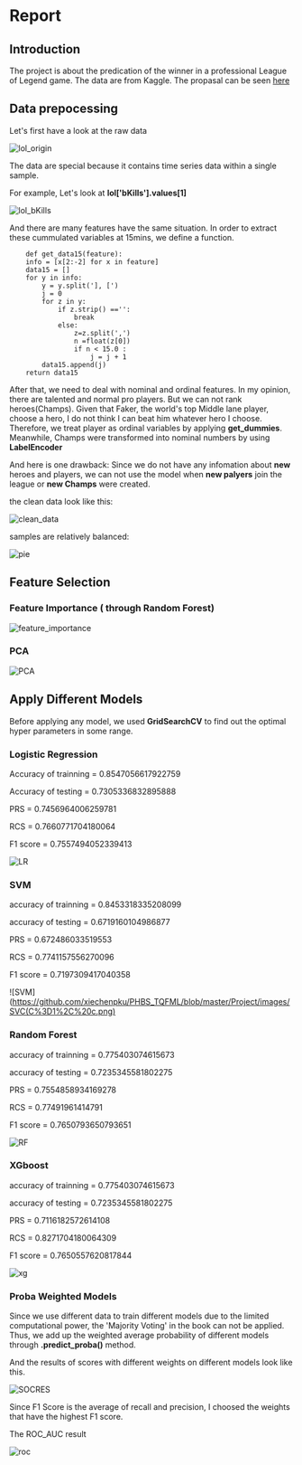 Report
=
Introduction
-
The project is about the predication of the winner in a professional League of Legend game. The data are from Kaggle. The propasal can be seen [here](https://github.com/xiechenpku/PHBS_TQFML/blob/master/Project/Readme.md) 

Data prepocessing
-
Let's first have a look at the raw data

![lol_origin](https://github.com/xiechenpku/PHBS_TQFML/blob/master/Project/images/raw%20data.jpg)

The data are special because it contains time series data within a single sample.

For example, Let's look at **lol['bKills'].values[1]**

![lol_bKills](https://github.com/xiechenpku/PHBS_TQFML/blob/master/Project/images/kill%20data.png)

And there are many features have the same situation. In order to extract these cummulated variables at 15mins, we define a function.

        def get_data15(feature):
        info = [x[2:-2] for x in feature]
        data15 = []
        for y in info:
            y = y.split('], [')
            j = 0
            for z in y:
                if z.strip() =='':
                    break
                else:
                    z=z.split(',')
                    n =float(z[0])
                    if n < 15.0 :
                        j = j + 1
            data15.append(j)
        return data15

After that, we need to deal with nominal and ordinal features. In my opinion, there are talented and normal pro players. But we can not rank heroes(Champs). Given that Faker, the world's top Middle lane player, choose a hero, I do not think I can beat him whatever hero I choose. Therefore, we treat player as ordinal variables by applying **get_dummies**. Meanwhile, Champs were transformed into nominal numbers by using **LabelEncoder**

And here is one drawback: Since we do not have any infomation about **new** heroes and players, we can not use the model when **new palyers** join the league or **new Champs** were created. 

the clean data look like this:

![clean_data](https://github.com/xiechenpku/PHBS_TQFML/blob/master/Project/images/clean_data.png)

samples are relatively balanced:

![pie](https://github.com/xiechenpku/PHBS_TQFML/blob/master/Project/images/pie.png)

Feature Selection
-

### Feature Importance ( through Random Forest)

![feature_importance](https://github.com/xiechenpku/PHBS_TQFML/blob/master/Project/images/feature_importance.png)

### PCA

![PCA](https://github.com/xiechenpku/PHBS_TQFML/blob/master/Project/images/PCA%20explained%20variance%20ratio.png)

Apply Different Models
-
Before applying any model, we used **GridSearchCV** to find out the optimal hyper parameters in some range. 

### Logistic Regression

Accuracy of trainning = 0.8547056617922759

Accuracy of testing = 0.7305336832895888 

PRS = 0.7456964006259781 

RCS = 0.7660771704180064 

F1 score = 0.7557494052339413

![LR](https://github.com/xiechenpku/PHBS_TQFML/blob/master/Project/images/lr2.png)

### SVM

accuracy of trainning =  0.8453318335208099

accuracy of testing =  0.6719160104986877

PRS = 0.672486033519553

RCS = 0.7741157556270096

F1 score = 0.7197309417040358

![SVM](https://github.com/xiechenpku/PHBS_TQFML/blob/master/Project/images/SVC(C%3D1%2C%20c.png)

### Random Forest

accuracy of trainning =  0.775403074615673

accuracy of testing =  0.7235345581802275

PRS = 0.7554858934169278

RCS = 0.77491961414791

F1 score = 0.7650793650793651

![RF](https://github.com/xiechenpku/PHBS_TQFML/blob/master/Project/images/RandomFore.png)


### XGboost

accuracy of trainning =  0.775403074615673

accuracy of testing =  0.7235345581802275

PRS = 0.7116182572614108

RCS = 0.8271704180064309

F1 score = 0.7650557620817844


![xg](https://github.com/xiechenpku/PHBS_TQFML/blob/master/Project/images/XGBClassif.png)

### Proba Weighted Models
Since we use different data to train different models due to the limited computational power, the 'Majority Voting' in the book can not be applied. Thus, we add up the weighted average probability of different models through **.predict_proba()** method.

And the results of scores with different weights on different models look like this.

![SOCRES](https://github.com/xiechenpku/PHBS_TQFML/blob/master/Project/images/f1s%20with%20different%20weights.png)

Since F1 Score is the average of recall and precision, I choosed the weights that have the highest F1 score.

The ROC_AUC result

![roc](https://github.com/xiechenpku/PHBS_TQFML/blob/master/Project/images/ROC_AUC.png)

